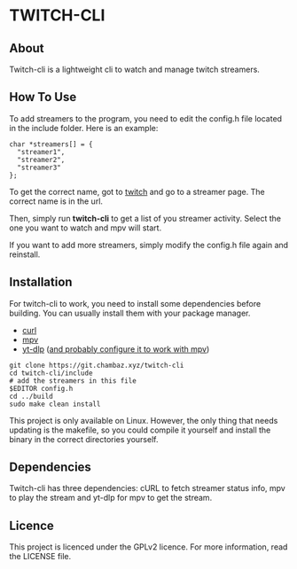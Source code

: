 TWITCH-CLI
=

About
-
Twitch-cli is a lightweight cli to watch and manage twitch streamers.

How To Use
-

To add streamers to the program, you need to edit the config.h file located in the include folder.
Here is an example:

```
char *streamers[] = {
  "streamer1",
  "streamer2",
  "streamer3"
};
```

To get the correct name, got to [twitch](https://www.twitch.tv) and go to a streamer page.
The correct name is in the url.

Then, simply run **twitch-cli** to get a list of you streamer activity. Select the one you want to watch and mpv will start. 

If you want to add more streamers, simply modify the config.h file again and reinstall.

Installation
-

For twitch-cli to work, you need to install some dependencies before building.
You can usually install them with your package manager.

- [curl](https://github.com/curl/curl)
- [mpv](https://github.com/mpv-player/mpv)
- [yt-dlp](https://github.com/yt-dlp/yt-dlp) ([and probably configure it to work with mpv](https://www.funkyspacemonkey.com/replace-youtube-dl-with-yt-dlp-how-to-make-mpv-work-with-yt-dlp))

```
git clone https://git.chambaz.xyz/twitch-cli
cd twitch-cli/include
# add the streamers in this file
$EDITOR config.h
cd ../build
sudo make clean install
```

This project is only available on Linux.
However, the only thing that needs updating is the makefile, so you could compile it yourself and install the binary in the correct directories yourself.

Dependencies
-

Twitch-cli has three dependencies: cURL to fetch streamer status info, mpv to play the stream and yt-dlp for mpv to get the stream.

Licence
-

This project is licenced under the GPLv2 licence.
For more information, read the LICENSE file.
